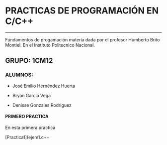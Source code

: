 # PRACTICAS DE PROGRAMACIÓN EN C/C++

---

Fundamentos de progamación materia dada por el profesor Humberto Brito Montiel. En el Instituto Politecnico Nacional.

## GRUPO: 1CM12

### ALUMNOS:

- José Emilio Hernéndez Huerta

- Bryan Garcia Vega

- Denisse Gonzales Rodriguez

#### PRIMERO PRACTICA

En esta primera practica 

[Practica1](ejem1.c++


